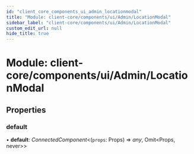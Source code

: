 ```yaml
---
id: "client_core_components_ui_admin_locationmodal"
title: "Module: client-core/components/ui/Admin/LocationModal"
sidebar_label: "client-core/components/ui/Admin/LocationModal"
custom_edit_url: null
hide_title: true
---
```


# Module: client-core/components/ui/Admin/LocationModal

## Properties

### default

• **default**: *ConnectedComponent*<(`props`: Props) => *any*, Omit<Props, never\>\>
